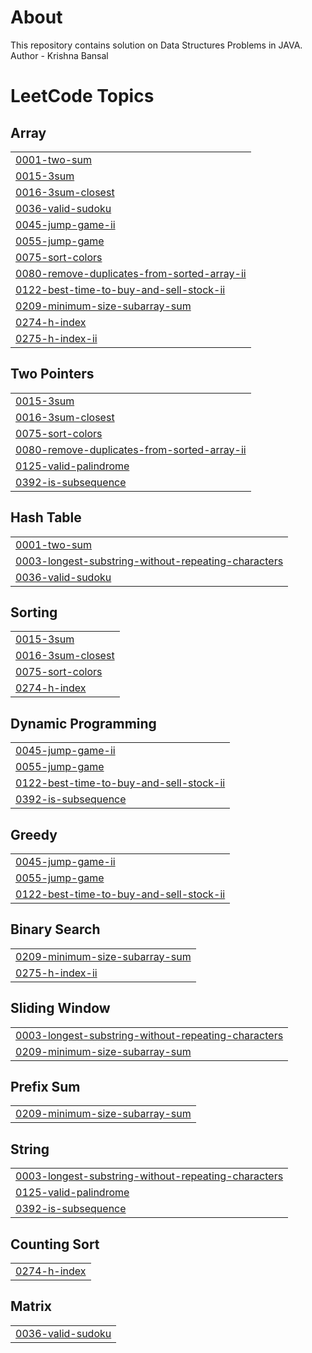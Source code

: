 # About
This repository contains solution on Data Structures Problems in JAVA.
<br>
Author - Krishna Bansal

<!---LeetCode Topics Start-->
# LeetCode Topics
## Array
|  |
| ------- |
| [0001-two-sum](https://github.com/LoopMaster99/DataStructure/tree/master/0001-two-sum) |
| [0015-3sum](https://github.com/LoopMaster99/DataStructure/tree/master/0015-3sum) |
| [0016-3sum-closest](https://github.com/LoopMaster99/DataStructure/tree/master/0016-3sum-closest) |
| [0036-valid-sudoku](https://github.com/LoopMaster99/DataStructure/tree/master/0036-valid-sudoku) |
| [0045-jump-game-ii](https://github.com/LoopMaster99/DataStructure/tree/master/0045-jump-game-ii) |
| [0055-jump-game](https://github.com/LoopMaster99/DataStructure/tree/master/0055-jump-game) |
| [0075-sort-colors](https://github.com/LoopMaster99/DataStructure/tree/master/0075-sort-colors) |
| [0080-remove-duplicates-from-sorted-array-ii](https://github.com/LoopMaster99/DataStructure/tree/master/0080-remove-duplicates-from-sorted-array-ii) |
| [0122-best-time-to-buy-and-sell-stock-ii](https://github.com/LoopMaster99/DataStructure/tree/master/0122-best-time-to-buy-and-sell-stock-ii) |
| [0209-minimum-size-subarray-sum](https://github.com/LoopMaster99/DataStructure/tree/master/0209-minimum-size-subarray-sum) |
| [0274-h-index](https://github.com/LoopMaster99/DataStructure/tree/master/0274-h-index) |
| [0275-h-index-ii](https://github.com/LoopMaster99/DataStructure/tree/master/0275-h-index-ii) |
## Two Pointers
|  |
| ------- |
| [0015-3sum](https://github.com/LoopMaster99/DataStructure/tree/master/0015-3sum) |
| [0016-3sum-closest](https://github.com/LoopMaster99/DataStructure/tree/master/0016-3sum-closest) |
| [0075-sort-colors](https://github.com/LoopMaster99/DataStructure/tree/master/0075-sort-colors) |
| [0080-remove-duplicates-from-sorted-array-ii](https://github.com/LoopMaster99/DataStructure/tree/master/0080-remove-duplicates-from-sorted-array-ii) |
| [0125-valid-palindrome](https://github.com/LoopMaster99/DataStructure/tree/master/0125-valid-palindrome) |
| [0392-is-subsequence](https://github.com/LoopMaster99/DataStructure/tree/master/0392-is-subsequence) |
## Hash Table
|  |
| ------- |
| [0001-two-sum](https://github.com/LoopMaster99/DataStructure/tree/master/0001-two-sum) |
| [0003-longest-substring-without-repeating-characters](https://github.com/LoopMaster99/DataStructure/tree/master/0003-longest-substring-without-repeating-characters) |
| [0036-valid-sudoku](https://github.com/LoopMaster99/DataStructure/tree/master/0036-valid-sudoku) |
## Sorting
|  |
| ------- |
| [0015-3sum](https://github.com/LoopMaster99/DataStructure/tree/master/0015-3sum) |
| [0016-3sum-closest](https://github.com/LoopMaster99/DataStructure/tree/master/0016-3sum-closest) |
| [0075-sort-colors](https://github.com/LoopMaster99/DataStructure/tree/master/0075-sort-colors) |
| [0274-h-index](https://github.com/LoopMaster99/DataStructure/tree/master/0274-h-index) |
## Dynamic Programming
|  |
| ------- |
| [0045-jump-game-ii](https://github.com/LoopMaster99/DataStructure/tree/master/0045-jump-game-ii) |
| [0055-jump-game](https://github.com/LoopMaster99/DataStructure/tree/master/0055-jump-game) |
| [0122-best-time-to-buy-and-sell-stock-ii](https://github.com/LoopMaster99/DataStructure/tree/master/0122-best-time-to-buy-and-sell-stock-ii) |
| [0392-is-subsequence](https://github.com/LoopMaster99/DataStructure/tree/master/0392-is-subsequence) |
## Greedy
|  |
| ------- |
| [0045-jump-game-ii](https://github.com/LoopMaster99/DataStructure/tree/master/0045-jump-game-ii) |
| [0055-jump-game](https://github.com/LoopMaster99/DataStructure/tree/master/0055-jump-game) |
| [0122-best-time-to-buy-and-sell-stock-ii](https://github.com/LoopMaster99/DataStructure/tree/master/0122-best-time-to-buy-and-sell-stock-ii) |
## Binary Search
|  |
| ------- |
| [0209-minimum-size-subarray-sum](https://github.com/LoopMaster99/DataStructure/tree/master/0209-minimum-size-subarray-sum) |
| [0275-h-index-ii](https://github.com/LoopMaster99/DataStructure/tree/master/0275-h-index-ii) |
## Sliding Window
|  |
| ------- |
| [0003-longest-substring-without-repeating-characters](https://github.com/LoopMaster99/DataStructure/tree/master/0003-longest-substring-without-repeating-characters) |
| [0209-minimum-size-subarray-sum](https://github.com/LoopMaster99/DataStructure/tree/master/0209-minimum-size-subarray-sum) |
## Prefix Sum
|  |
| ------- |
| [0209-minimum-size-subarray-sum](https://github.com/LoopMaster99/DataStructure/tree/master/0209-minimum-size-subarray-sum) |
## String
|  |
| ------- |
| [0003-longest-substring-without-repeating-characters](https://github.com/LoopMaster99/DataStructure/tree/master/0003-longest-substring-without-repeating-characters) |
| [0125-valid-palindrome](https://github.com/LoopMaster99/DataStructure/tree/master/0125-valid-palindrome) |
| [0392-is-subsequence](https://github.com/LoopMaster99/DataStructure/tree/master/0392-is-subsequence) |
## Counting Sort
|  |
| ------- |
| [0274-h-index](https://github.com/LoopMaster99/DataStructure/tree/master/0274-h-index) |
## Matrix
|  |
| ------- |
| [0036-valid-sudoku](https://github.com/LoopMaster99/DataStructure/tree/master/0036-valid-sudoku) |
<!---LeetCode Topics End-->